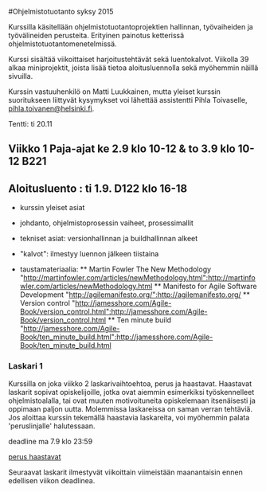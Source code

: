 #Ohjelmistotuotanto syksy 2015

Kurssilla käsitellään ohjelmistotuotantoprojektien hallinnan, työvaiheiden ja työvälineiden perusteita. Erityinen painotus ketterissä ohjelmistotuotantomenetelmissä. 

Kurssi sisältää viikoittaiset harjoitustehtävät sekä luentokalvot. Viikolla 39 alkaa miniprojektit, joista lisää tietoa aloitusluennolla sekä myöhemmin näillä sivuilla. 

Kurssin vastuuhenkilö on Matti Luukkainen, mutta yleiset kurssin suoritukseen liittyvät kysymykset voi lähettää assistentti Pihla Toivaselle, pihla.toivanen@helsinki.fi. 

Tentti: ti 20.11 

## Viikko 1 Paja-ajat ke 2.9 klo 10-12 & to 3.9 klo 10-12 B221 

## Aloitusluento : ti 1.9. D122 klo 16-18

* kurssin yleiset asiat 
* johdanto, ohjelmistoprosessin vaiheet, prosessimallit
* tekniset asiat: versionhallinnan ja buildhallinnan alkeet

* "kalvot": ilmestyy luennon jälkeen tiistaina 

* taustamateriaalia:
** Martin Fowler The New Methodology "http://martinfowler.com/articles/newMethodology.html":http://martinfowler.com/articles/newMethodology.html
** Manifesto for Agile Software Development "http://agilemanifesto.org/":http://agilemanifesto.org/
** Version control "http://jamesshore.com/Agile-Book/version_control.html":http://jamesshore.com/Agile-Book/version_control.html
** Ten minute build "http://jamesshore.com/Agile-Book/ten_minute_build.html":http://jamesshore.com/Agile-Book/ten_minute_build.html

### Laskari 1 

Kurssilla on joka viikko 2 laskarivaihtoehtoa, perus ja haastavat. Haastavat laskarit sopivat opiskelijoille, jotka ovat aiemmin esimerkiksi työskennelleet ohjelmistoalalla, tai ovat muuten motivoituneita opiskelemaan itsenäisesti ja oppimaan paljon uutta. Molemmissa laskareissa on saman verran tehtäviä. Jos aloittaa kurssin tekemällä haastavia laskareita, voi myöhemmin palata 'peruslinjalle' halutessaan. 

deadline ma 7.9 klo 23:59 

[perus ](https://github.com/hy-ohtu/ohtu2015/wiki/Laskari-1-perus)
[haastavat ](https://github.com/hy-ohtu/ohtu2015/wiki/Laskari-1-haastava)

Seuraavat laskarit ilmestyvät viikoittain viimeistään maanantaisin ennen edellisen viikon deadlinea. 

